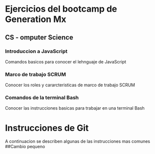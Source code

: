 # Ejercicios del bootcamp de Generation Mx

## CS - omputer Science

### Introduccion a JavaScript
Comandos basicos para conocer el lehnguaje de JavaScript
### Marco de trabajo SCRUM
Conocer los roles y cararcteristicas de marco de trabajo SCRUM
### Comandos de la terminal Bash
Conocer las instrucciones basicas para trabajar en una terminal Bash
# Instrucciones de Git
A continuacion se describen algunas de las instrucciones mas comunes 
##Cambio pequeno
